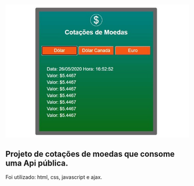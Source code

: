 ![](img-preview/cotacoess.JPG)

## Projeto de cotações de moedas que consome uma Api pública.

Foi utilizado: html, css, javascript e ajax.
